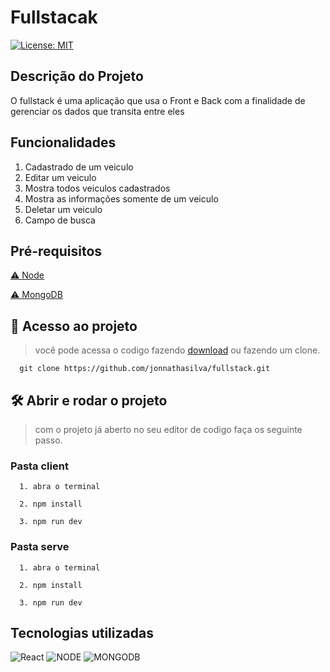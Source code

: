 # Fullstacak

[![License: MIT](https://img.shields.io/badge/License-MIT-yellow.svg)](https://opensource.org/licenses/MIT)

## Descrição do Projeto

<p>
O fullstack é uma aplicação que usa o Front e Back com a finalidade de gerenciar os dados que transita entre eles
</p>

## Funcionalidades

1. Cadastrado de um veiculo
2. Editar um veiculo
3. Mostra todos veiculos cadastrados
4. Mostra as informações somente de um veiculo
5. Deletar um veiculo
6. Campo de busca

## Pré-requisitos

[⚠️ Node](https://nodejs.org/en/)

[⚠️ MongoDB](https://www.mongodb.com/try/download/community)

## 📁 Acesso ao projeto

> você pode acessa o codigo fazendo [download](https://github.com/jonnathasilva/fullstack/archive/refs/heads/main.zip) ou fazendo um clone.

```
  git clone https://github.com/jonnathasilva/fullstack.git
```

## 🛠️ Abrir e rodar o projeto

> com o projeto já aberto no seu editor de codigo faça os seguinte passo.

### Pasta client

```
  1. abra o terminal

  2. npm install

  3. npm run dev
```

### Pasta serve

```
  1. abra o terminal

  2. npm install

  3. npm run dev
```

## Tecnologias utilizadas

![React](https://img.shields.io/badge/React-20232A?style=for-the-badge&logo=react&logoColor=61DAFB)
![NODE](https://img.shields.io/badge/Node.js-339933?style=for-the-badge&logo=nodedotjs&logoColor=white)
![MONGODB](https://img.shields.io/badge/MongoDB-4EA94B?style=for-the-badge&logo=mongodb&logoColor=white)
